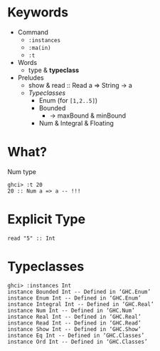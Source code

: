# Keywords

- Command
  - `:instances`
  - `:ma(in)`
  - `:t`
- Words
  - type & **typeclass**
- Preludes
  - show & read :: Read a => String -> a
  - *Typeclasses*
    - Enum (for `[1,2..5]`)
    - Bounded
      - -> maxBound & minBound
    - Num & Integral & Floating

# What?

Num type

```
ghci> :t 20          
20 :: Num a => a -- !!!
```

# Explicit Type

`read "5" :: Int`

# Typeclasses

```
ghci> :instances Int
instance Bounded Int -- Defined in ‘GHC.Enum’
instance Enum Int -- Defined in ‘GHC.Enum’
instance Integral Int -- Defined in ‘GHC.Real’
instance Num Int -- Defined in ‘GHC.Num’
instance Real Int -- Defined in ‘GHC.Real’
instance Read Int -- Defined in ‘GHC.Read’
instance Show Int -- Defined in ‘GHC.Show’
instance Eq Int -- Defined in ‘GHC.Classes’
instance Ord Int -- Defined in ‘GHC.Classes’
```
